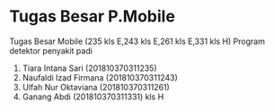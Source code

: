 # Tugas Besar P.Mobile
Tugas Besar Mobile (235 kls E,243 kls E,261 kls E,331 kls H)
Program detektor penyakit padi

1. Tiara Intana Sari (201810370311235)
2. Naufaldi Izad Firmana (201810370311243)
3. Ulfah Nur Oktaviana (201810370311261)
4. Ganang Abdi (201810370311331) kls H
